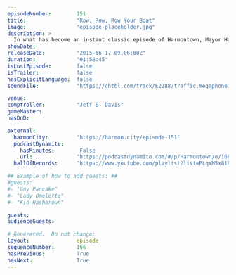 ```yaml
---
episodeNumber:        151
title:                "Row, Row, Row Your Boat"
image:                "episode-placeholder.jpg"
description: >
  In what has become an instant classic episode of Harmontown, Mayor Harmon is joined by Paget Brewster, Curtis Armstrong, Jeff Davis, Erin McGathy, Spencer Crittenden, Demorge Brown and more for a non-stop insane episode. Watch the video at Harmontown.c...
showDate:             
releaseDate:          "2015-06-17 09:06:00Z"
duration:             "01:58:45"
isLostEpisode:        false
isTrailer:            false
hasExplicitLanguage:  false
soundFile:            "https://chtbl.com/track/E2288/traffic.megaphone.fm/STA7362760529.mp3?updated=1561592039"

venue:                
comptroller:          "Jeff B. Davis"
gameMaster:           
hasDnD:               

external:
  harmonCity:         "https://harmon.city/episode-151"
  podcastDynamite:
    hasMinutes:        False
    url:              "https://podcastdynamite.com/#/p/Harmontown/e/166/151"
  hallOfRecords:      "https://www.youtube.com/playlist?list=PLqxM5x81hNOYnBD8-tFhm7NGUMj6gA8nJ"

## Example of how to add guests: ##
#guests:
#- "Guy Pancake"
#- "Lady Omelette"
#- "Kid Hashbrown"

guests:
audienceGuests:

# Generated.  Do not change:
layout:               episode
sequenceNumber:       166
hasPrevious:          True
hasNext:              True
---
```


<!-- The episode description will be rendered here -->
<!-- Add your content below here -->

